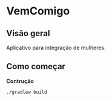# VemComigo

## Visão geral
Aplicativo para integração de mulheres.

## Como começar

**Contrução**
```
./gradlew build
```
